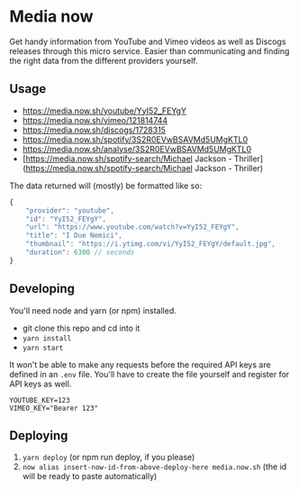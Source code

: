 # Media now

Get handy information from YouTube and Vimeo videos as well as Discogs releases through this micro service. Easier than communicating and finding the right data from the different providers yourself.

## Usage

- https://media.now.sh/youtube/YyI52_FEYgY
- https://media.now.sh/vimeo/121814744
- https://media.now.sh/discogs/1728315
- https://media.now.sh/spotify/3S2R0EVwBSAVMd5UMgKTL0
- https://media.now.sh/analyse/3S2R0EVwBSAVMd5UMgKTL0
- [https://media.now.sh/spotify-search/Michael Jackson - Thriller](https://media.now.sh/spotify-search/Michael Jackson - Thriller)

The data returned will (mostly) be formatted like so:

```js
{
	"provider": "youtube",
	"id": "YyI52_FEYgY",
	"url": "https://www.youtube.com/watch?v=YyI52_FEYgY",
	"title": "I Due Nemici",
	"thumbnail": "https://i.ytimg.com/vi/YyI52_FEYgY/default.jpg",
	"duration": 6300 // seconds
}
```

## Developing

You'll need node and yarn (or npm) installed.

* git clone this repo and cd into it
* `yarn install`
* `yarn start`

It won't be able to make any requests before the required API keys are defined in an `.env` file. You'll have to create the file yourself and register for API keys as well.

```
YOUTUBE_KEY=123
VIMEO_KEY="Bearer 123"
```

## Deploying

1. `yarn deploy` (or npm run deploy, if you please)
2. `now alias insert-now-id-from-above-deploy-here media.now.sh` (the id will be ready to paste automatically)
